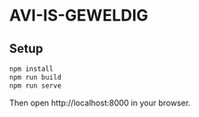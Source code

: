 # AVI-IS-GEWELDIG

## Setup


```bash
npm install
npm run build
npm run serve
```

Then open http://localhost:8000 in your browser.
